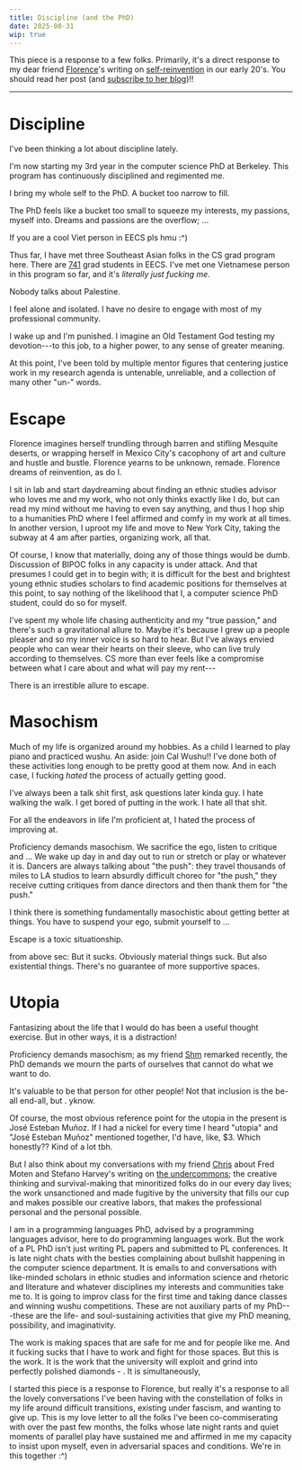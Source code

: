 ```yaml
---
title: Discipline (and the PhD)
date: 2025-08-31
wip: true
---
```

<!-- vim: set tw=72 wrapmargin=0 formatoptions+=t: -->

This piece is a response to a few folks. Primarily, it's a direct
response to my dear friend
[Florence](https://florenceyho.substack.com/)'s writing on
[self-reinvention](https://florenceyho.substack.com/p/a-flailing-attempt-at-self-reinvention)
in our early 20's. You should read her post (and [subscribe to her
blog](https://substack.com/@florenceyho))!!

---

# Discipline

I've been thinking a lot about discipline lately.

I'm now starting my 3rd year in the computer science PhD at Berkeley.
This program has continuously disciplined and regimented me.


I bring my whole self to the PhD. A bucket too narrow to fill.

The PhD feels like a bucket too small to squeeze my interests, my
passions, myself into. Dreams and passions are the overflow; ...

<aside>
If you are a cool Viet person in EECS pls hmu :^)
</aside>

Thus far, I have met three Southeast Asian folks in the CS grad program
here. There are [741](https://eecs.berkeley.edu/about/by-the-numbers/)
grad students in EECS. I've met one Vietnamese person in this program so
far, and it's _literally just fucking me_.

Nobody talks about Palestine.

I feel alone and isolated. I have no desire to engage with most of my
professional community.

I wake up and I'm punished. I imagine an Old Testament God testing my
devotion---to this job, to a higher power, to any sense of greater meaning.

At this point, I've been told by multiple mentor figures that centering
justice work in my research agenda is untenable, unreliable, and a
collection of many other "un-" words.

# Escape

Florence imagines herself trundling through barren and stifling Mesquite
deserts, or wrapping herself in Mexico City's cacophony of art and
culture and hustle and bustle. Florence yearns to be unknown, remade.
Florence dreams of reinvention, as do I.

I sit in lab and start daydreaming about
finding an ethnic studies advisor who loves me and my work, who not only
thinks exactly like I do, but can read my mind without me having to even
say anything, and thus I hop ship to a humanities PhD where I feel
affirmed and comfy in my work at all times. In another version, I uproot
my life and move to New York City, taking the subway at 4 am after
parties, organizing work, all that.

Of course, I know that materially, doing any of those things would be
dumb. Discussion of BIPOC folks in any capacity is under attack. And
that presumes I could get in to begin with; it is difficult for the best
and brightest young ethnic studies scholars to find academic positions
for themselves at this point, to say nothing of the likelihood that I, a
computer science PhD student, could do so for myself. 

I've spent my whole life chasing authenticity and my "true
passion," and there's such a gravitational allure to. Maybe it's because
I grew up a people pleaser and so my inner voice is so hard to hear. But
I've always envied people who can wear their hearts on their sleeve, who
can live truly according to themselves. CS more than ever feels like a
compromise between what I care about and what will pay my rent---

There is an irrestible allure to escape.

# Masochism

Much of my life is organized around my hobbies. As a child I learned to
play piano and practiced wushu.
<span class="aside">
An aside: join Cal Wushu!!
</span>
I've done both of
these activities long enough to be pretty good at them now. And in
each case, I fucking _hated_ the process of actually getting good.

I've always been a talk shit first, ask questions later kinda guy. I
hate walking the walk. I get bored of putting in the work. I hate all
that shit.

For all the endeavors in life I'm proficient at, I hated the process of
improving at.

Proficiency demands masochism. We sacrifice the ego, listen to critique
and ... We wake up day in and day out to run or stretch or play or
whatever it is. Dancers are always talking about "the push": they travel
thousands of miles to LA studios to learn absurdly difficult choreo for
"the push," they receive cutting critiques from dance directors and then
thank them for "the push."

I think there is something fundamentally masochistic about getting
better at things. You have to suspend your ego, submit yourself to ...

Escape is a toxic situationship.

from above sec:
But it sucks. Obviously material things suck. But also existential
things. There's no guarantee of more supportive spaces.

# Utopia

Fantasizing about the life that I would do has been a useful thought
exercise. But in other ways, it is a distraction!

Proficiency demands masochism; as my friend [Shm](https://shmuh.co/)
remarked recently, the PhD demands we mourn the parts of ourselves that
cannot do what we want to do.

It's valuable to be that person for other people! Not that inclusion is
the be-all end-all, but . yknow.

Of course, the most obvious reference point for the utopia in the present is
José Esteban Muñoz. If I had a nickel for every time I heard "utopia"
and "José Esteban Muñoz" mentioned together, I'd have, like, $3. Which
honestly?? Kind of a lot tbh.

But I also think about my conversations with my
friend
[Chris](https://www.asc.upenn.edu/people/graduate-student/christine-phan)
about Fred Moten and Stefano Harvey's writing on [the
undercommons](https://ou.edu/content/dam/Education/documents/the%20university%20and%20the%20undercommons.pdf);
the creative thinking and survival-making that minoritized folks do in
our every day lives; the work unsanctioned and made fugitive by the
university that fills our cup and makes possible our creative labors,
that makes the professional personal and the personal possible.

I am in a programming languages PhD, advised by a programming languages
advisor, here to do programming languages work. But the work of a PL PhD
isn't just writing PL papers and submitted to PL conferences. It is late
night chats with the besties complaining about bullshit happening in the
computer science department. It is emails to and conversations with
like-minded scholars in ethnic studies and information science and
rhetoric and literature and whatever disciplines my interests and
communities take me to. It is going to improv class for the first time
and taking dance classes and winning wushu competitions. These are not
auxiliary parts of my PhD---these are the life- and soul-sustaining
activities that give my PhD meaning, possibility, and imaginativity.

The work is making spaces that are safe for me and for people like me.
And it fucking sucks that I have to work and fight for those spaces. But
this is the work. It is the work that the university will exploit and
grind into perfectly polished diamonds - . It is
simultaneously,


I started this piece is a response to Florence, but really it's a
response to all the lovely conversations I've been having with the
constellation of folks in my life around difficult transitions, existing
under fascism, and wanting to give up. This is my love letter to all the
folks I've been co-commiserating with over the past few months, the
folks whose late night rants and quiet moments of parallel play have
sustained me and affirmed in me my capacity to insist upon myself, even
in adversarial spaces and conditions. We're in this together :^)

